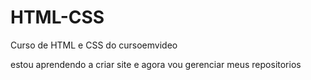 # HTML-CSS
 Curso de HTML e CSS do cursoemvideo

estou aprendendo a criar site e agora vou gerenciar meus repositorios